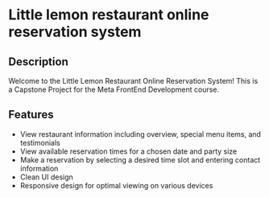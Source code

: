 # Little lemon restaurant online reservation system

## Description
Welcome to the Little Lemon Restaurant Online Reservation System! 
This is a Capstone Project for the Meta FrontEnd Development course.

## Features
* View restaurant information including overview, special menu items, and testimonials
* View available reservation times for a chosen date and party size
* Make a reservation by selecting a desired time slot and entering contact information
* Clean UI design
* Responsive design for optimal viewing on various devices




